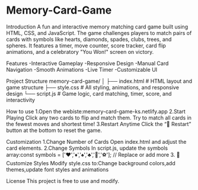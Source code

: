 # Memory-Card-Game
Introduction
A fun and interactive memory matching card game built using HTML, CSS, and JavaScript. The game challenges players to match pairs of cards with symbols like hearts, diamonds, spades, clubs, trees, and spheres. It features a timer, move counter, score tracker, card flip animations, and a celebratory "You Won!" screen on victory.

Features
-Interactive Gameplay
-Responsive Design
-Manual Card Navigation
-Smooth Animations
-Live Timer
-Customizable UI

Project Structure
memory-card-game/
│
├── index.html       # HTML layout and game structure
├── style.css        # All styling, animations, and responsive design
└── script.js        # Game logic, card matching, timer, score, and interactivity

How to use
1.Open the webiste:memory-card-game-ks.netlify.app
2.Start Playing
Click any two cards to flip and match them. Try to match all cards in the fewest moves and shortest time!
3.Restart Anytime
Click the “🔁 Restart” button at the bottom to reset the game.

Customization
1.Change Number of Cards
Open index.html and adjust the card elements.
2.Change Symbols
In script.js, update the symbols array:const symbols = ['❤️','♦️','♠️','♣️','🌲','⚽']; // Replace or add more
3. 🎨 Customize Styles
Modify style.css to:Change background colors,add themes,update font styles and animations

License
This project is free to use and modify.

